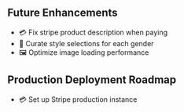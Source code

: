 ## Future Enhancements

- 💳 Fix stripe product description when paying
- 🎨 Curate style selections for each gender
- 🖼️ Optimize image loading performance

## Production Deployment Roadmap

- 💳 Set up Stripe production instance

